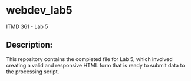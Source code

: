 # webdev_lab5
ITMD 361 - Lab 5

## Description:
This repository contains the completed file for Lab 5, which involved creating a valid and responsive HTML form that is ready to submit data to the processing script.
